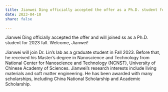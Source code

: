 ```yaml
---
title: Jianwei Ding officially accepted the offer as a Ph.D. student for 2023 Fall. Welcome!
date: 2023-04-10
share: false

---
```


Jianwei Ding officially accepted the offer and will joined ss as a Ph.D. student for 2023 fall. Welcome, Jianwei!

<!--more-->

Jianwei will join Dr. Lin’s lab as a graduate student in Fall 2023. Before that, he received his Master’s degree in Nanoscience and Technology from National Center for Nanoscience and Technology (NCNST), University of Chinese Academy of Sciences. Jianwei’s research interests include living materials and soft matter engineering. He has been awarded with many scholarships, including China National Scholarship and Academic Scholarship.
